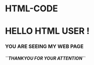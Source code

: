 # HTML-CODE
<!DOCTYPE html>
<html lang="en">
<head>
    <meta charset="UTF-8">
    <meta name="viewport" content="width=device-width, initial-scale=1.0">
    <title>kapil</title>
</head>
<body>
    <h1> HELLO HTML USER !</h1>
    <h3> YOU ARE SEEING MY WEB PAGE</h1>
    <h5> ``THANKYOU FOR YOUR ATTENTION``</h1>
</body>
</html> 
